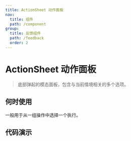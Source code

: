 ```yaml
---
title: ActionSheet 动作面板
nav:
  title: 组件
  path: /component
group:
  title: 反馈组件
  path: /feedback
  order: 2
---
```


# ActionSheet 动作面板

> 底部弹起的模态面板，包含与当前情境相关的多个选项。

## 何时使用

一般用于从一组操作中选择一个执行。

## 代码演示

<code src="./__fixtures__/base.tsx"></code>

<code src="./__fixtures__/component.tsx"></code>

<API src="./action-sheet.tsx"></API>
